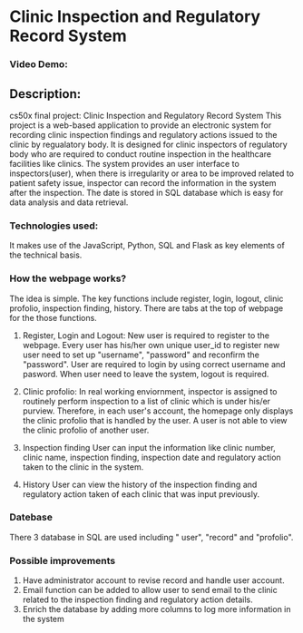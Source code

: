 # Clinic Inspection and Regulatory Record System
### Video Demo: <URL here>
## Description: 
cs50x final project: Clinic Inspection and Regulatory Record System
This project is a web-based application to provide an electronic system for recording clinic inspection findings and regulatory actions issued to the clinic by regualatory body. It is designed for clinic inspectors of regulatory body who are required to conduct routine inspection in the healthcare facilities like clinics. The system provides an user interface to inspectors(user), when there is irregularity or area to be improved related to patient safety issue, inspector can record the information in the system after the inspection. The date is stored in SQL database which is easy for data analysis and data retrieval. 

### Technologies used:
It makes use of the JavaScript, Python, SQL and Flask as key elements of the technical basis. 

### How the webpage works?
The idea is simple. The key functions include register, login, logout, clinic profolio, inspection finding, history. There are tabs at the top of webpage for the those functions.

1. Register, Login and Logout:
New user is required to register to the webpage. Every user has his/her own unique user_id to register new user need to set up "username", "password" and reconfirm the "password".
User are required to login by using correct username and pasword.
When user need to leave the system, logout is required. 

2. Clinic profolio:
In real working enviornment, inspector is assigned to routinely perform inspection to a list of clinic which is under his/er purview. Therefore, in each user's account, the homepage only displays the clinic profolio that is handled by the user. A user is not able to view the clinic profolio of another user.

3. Inspection finding
User can input the information like clinic number, clinic name, inspection finding, inspection date and regulatory action taken to the clinic in the system.

4. History
User can view the history of the inspection finding and regulatory action taken of each clinic that was input previously.

### Datebase
There 3 database in SQL are used including " user", "record" and "profolio". 

### Possible improvements
1. Have administrator account to revise record and handle user account.
2. Email function can be added to allow user to send email to the clinic related to the inspection finding and regulatory action details.
3. Enrich the database by adding more columns to log more information in the system
